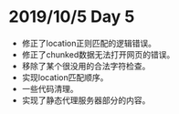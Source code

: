 # 2019/10/5 Day 5

- 修正了location正则匹配的逻辑错误。
- 修正了chunked数据无法打开网页的错误。
- 移除了某个很没用的合法字符检查。
- 实现location匹配顺序。
- 一些代码清理。
- 实现了静态代理服务器部分的内容。
